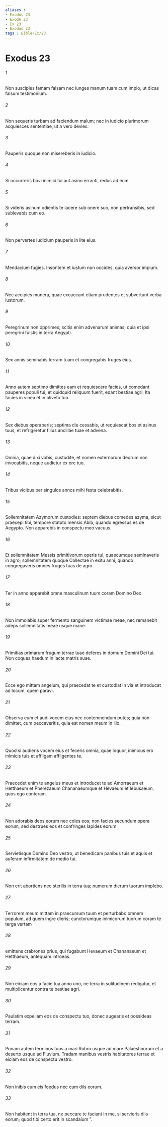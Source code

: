 ```yaml
---
aliases : 
- Exodus 23
- Exode 23
- Ex 23
- Exodus 23
tags : Bible/Ex/23
---
```


# Exodus 23

###### 1
Non suscipies famam falsam nec iunges manum tuam cum impio, ut dicas falsum testimonium.
###### 2
Non sequeris turbam ad faciendum malum; nec in iudicio plurimorum acquiesces sententiae, ut a vero devies.
###### 3
Pauperis quoque non misereberis in iudicio.
###### 4
Si occurreris bovi inimici tui aut asino erranti, reduc ad eum.
###### 5
Si videris asinum odientis te iacere sub onere suo, non pertransibis, sed sublevabis cum eo.
###### 6
Non pervertes iudicium pauperis in lite eius.
###### 7
Mendacium fugies. Insontem et iustum non occides, quia aversor impium.
###### 8
Nec accipies munera, quae excaecant etiam prudentes et subvertunt verba iustorum.
###### 9
Peregrinum non opprimes; scitis enim advenarum animas, quia et ipsi peregrini fuistis in terra Aegypti.
###### 10
Sex annis seminabis terram tuam et congregabis fruges eius. 
###### 11
Anno autem septimo dimittes eam et requiescere facies, ut comedant pauperes populi tui; et quidquid reliquum fuerit, edant bestiae agri. Ita facies in vinea et in oliveto tuo.
###### 12
Sex diebus operaberis; septima die cessabis, ut requiescat bos et asinus tuus, et refrigeretur filius ancillae tuae et advena.
###### 13
Omnia, quae dixi vobis, custodite, et nomen externorum deorum non invocabitis, neque audietur ex ore tuo.
###### 14
Tribus vicibus per singulos annos mihi festa celebrabitis.
###### 15
Sollemnitatem Azymorum custodies: septem diebus comedes azyma, sicut praecepi tibi, tempore statuto mensis Abib, quando egressus es de Aegypto. Non apparebis in conspectu meo vacuus.
###### 16
Et sollemnitatem Messis primitivorum operis tui, quaecumque seminaveris in agro; sollemnitatem quoque Collectae in exitu anni, quando congregaveris omnes fruges tuas de agro.
###### 17
Ter in anno apparebit omne masculinum tuum coram Domino Deo.
###### 18
Non immolabis super fermento sanguinem victimae meae, nec remanebit adeps sollemnitatis meae usque mane.
###### 19
Primitias primarum frugum terrae tuae deferes in domum Domini Dei tui. Non coques haedum in lacte matris suae.
###### 20
Ecce ego mittam angelum, qui praecedat te et custodiat in via et introducat ad locum, quem paravi. 
###### 21
Observa eum et audi vocem eius nec contemnendum putes; quia non dimittet, cum peccaveritis, quia est nomen meum in illo. 
###### 22
Quod si audieris vocem eius et feceris omnia, quae loquor, inimicus ero inimicis tuis et affligam affligentes te.
###### 23
Praecedet enim te angelus meus et introducet te ad Amorraeum et Hetthaeum et Pherezaeum Chananaeumque et Hevaeum et Iebusaeum, quos ego conteram. 
###### 24
Non adorabis deos eorum nec coles eos; non facies secundum opera eorum, sed destrues eos et confringes lapides eorum.
###### 25
Servietisque Domino Deo vestro, ut benedicam panibus tuis et aquis et auferam infirmitatem de medio tui. 
###### 26
Non erit abortiens nec sterilis in terra tua; numerum dierum tuorum implebo.
###### 27
Terrorem meum mittam in praecursum tuum et perturbabo omnem populum, ad quem ingre dieris; cunctorumque inimicorum tuorum coram te terga vertam 
###### 28
emittens crabrones prius, qui fugabunt Hevaeum et Chananaeum et Hetthaeum, antequam introeas. 
###### 29
Non eiciam eos a facie tua anno uno, ne terra in solitudinem redigatur, et multiplicentur contra te bestiae agri. 
###### 30
Paulatim expellam eos de conspectu tuo, donec augearis et possideas terram. 
###### 31
Ponam autem terminos tuos a mari Rubro usque ad mare Palaestinorum et a deserto usque ad Fluvium. Tradam manibus vestris habitatores terrae et eiciam eos de conspectu vestro. 
###### 32
Non inibis cum eis foedus nec cum diis eorum. 
###### 33
Non habitent in terra tua, ne peccare te faciant in me, si servieris diis eorum; quod tibi certo erit in scandalum ”.
